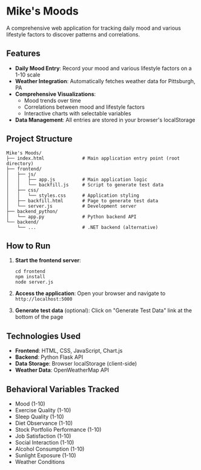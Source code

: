 # Mike's Moods

A comprehensive web application for tracking daily mood and various lifestyle factors to discover patterns and correlations.

## Features

- **Daily Mood Entry**: Record your mood and various lifestyle factors on a 1-10 scale
- **Weather Integration**: Automatically fetches weather data for Pittsburgh, PA
- **Comprehensive Visualizations**:
  - Mood trends over time
  - Correlations between mood and lifestyle factors
  - Interactive charts with selectable variables
- **Data Management**: All entries are stored in your browser's localStorage

## Project Structure

```
Mike's Moods/
├── index.html              # Main application entry point (root directory)
├── frontend/
│   ├── js/
│   │   ├── app.js          # Main application logic
│   │   └── backfill.js     # Script to generate test data
│   ├── css/
│   │   └── styles.css      # Application styling
│   ├── backfill.html       # Page to generate test data
│   └── server.js           # Development server
├── backend_python/
│   └── app.py              # Python backend API
└── backend/
    └── ...                 # .NET backend (alternative)
```

## How to Run

1. **Start the frontend server**:
   ```
   cd frontend
   npm install
   node server.js
   ```

2. **Access the application**:
   Open your browser and navigate to `http://localhost:5000`

3. **Generate test data** (optional):
   Click on "Generate Test Data" link at the bottom of the page

## Technologies Used

- **Frontend**: HTML, CSS, JavaScript, Chart.js
- **Backend**: Python Flask API
- **Data Storage**: Browser localStorage (client-side)
- **Weather Data**: OpenWeatherMap API

## Behavioral Variables Tracked

- Mood (1-10)
- Exercise Quality (1-10)
- Sleep Quality (1-10)
- Diet Observance (1-10)
- Stock Portfolio Performance (1-10)
- Job Satisfaction (1-10)
- Social Interaction (1-10)
- Alcohol Consumption (1-10)
- Sunlight Exposure (1-10)
- Weather Conditions 